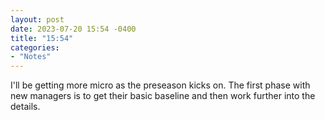 ```yaml
---
layout: post
date: 2023-07-20 15:54 -0400
title: "15:54"
categories:
- "Notes"
---
```


I'll be getting more micro as the preseason kicks on. The first phase with new managers is to get their basic baseline and then work further into the details.
